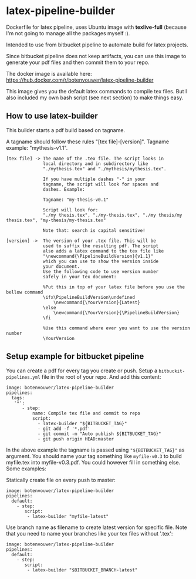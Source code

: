 # latex-pipeline-builder
Dockerfile for latex pipeline, uses Ubuntu image with **texlive-full** (because I'm not going to manage all the packages myself :).

Intended to use from bitbucket pipeline to automate build for latex projects.

Since bitbucket pipeline does not keep artifacts, you can use this image to generate your pdf files and then commit them to your repo.

The docker image is available here: https://hub.docker.com/r/botenvouwer/latex-pipeline-builder

This image gives you the default latex commands to compile tex files. But I also included my own bash script (see next section) to make things easy.

## How to use latex-builder
 This builder starts a pdf build based on tagname.
 
 A tagname should follow these rules "[tex file]-[version]".
 Tagname example: "mythesis-v1.1".
 ```
 [tex file] -> The name of the .tex file. The script looks in 
               local directory and in subdirectory like 
               "./mythesis.tex" and "./mythesis/mythesis.tex".
               
               If you have multiple dashes "-" in your
               tagname, the script will look for spaces and
               dashes. Example:

               Tagname: "my-thesis-v0.1"

               Script will look for:
               "./my thesis.tex", "./my-thesis.tex", "./my thesis/my thesis.tex", "my-thesis/my-thesis.tex"
               
               Note that: search is capital sensitive!
 ```

 ```
 [version] ->  The version of your .tex file. This will be 
               used to suffix the resulting pdf. The script 
               also adds a latex command to the tex file like
               "\newcommand{\PipelineBuildVersion}{v1.1}" 
               which you can use to show the version inside
               your document. 
               Use the following code to use version number
               safely in your tex document:
              
               %Put this in top of your latex file before you use the bellow command
               \ifx\PipelineBuildVersion\undefined
                   \newcommand{\YourVersion}{Latest}
               \else
                   \newcommand{\YourVersion}{\PipelineBuildVersion}
               \fi

               %Use this command where ever you want to use the version number
               \YourVersion
```

## Setup example for bitbucket pipeline
You can create a pdf for every tag you create or push. Setup a `bitbuckit-pipelines.yml` file in the root of your repo. And add this content:

```
image: botenvouwer/latex-pipeline-builder
pipelines:
  tags:
   '*':
      - step:
          name: Compile tex file and commit to repo
          script:
            - latex-builder "${BITBUCKET_TAG}"
            - git add -f '*.pdf'
            - git commit -m "Auto publish ${BITBUCKET_TAG}"
            - git push origin HEAD:master
```

In the above example the tagname is passed using `"${BITBUCKET_TAG}"` as argument. You should name your tag something like `myfile-v0.3` to build myfile.tex into myfile-v0.3.pdf. You could however fill in something else. Some examples:

Statically create file on every push to master:

```
image: botenvouwer/latex-pipeline-builder
pipelines:
  default:
    - step:
       script:
        - latex-builder "myfile-latest"
```

Use branch name as filename to create latest version for specific file. Note that you need to name your branches like your tex files without '.tex':

```
image: botenvouwer/latex-pipeline-builder
pipelines:
  default:
    - step:
       script:
        - latex-builder "$BITBUCKET_BRANCH-latest"
```

